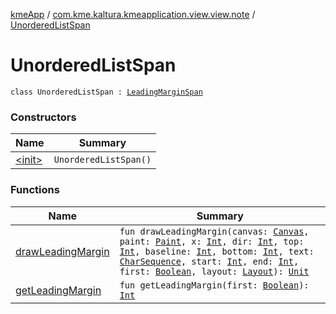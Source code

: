 [kmeApp](../../index.md) / [com.kme.kaltura.kmeapplication.view.view.note](../index.md) / [UnorderedListSpan](./index.md)

# UnorderedListSpan

`class UnorderedListSpan : `[`LeadingMarginSpan`](https://developer.android.com/reference/android/text/style/LeadingMarginSpan.html)

### Constructors

| Name | Summary |
|---|---|
| [&lt;init&gt;](-init-.md) | `UnorderedListSpan()` |

### Functions

| Name | Summary |
|---|---|
| [drawLeadingMargin](draw-leading-margin.md) | `fun drawLeadingMargin(canvas: `[`Canvas`](https://developer.android.com/reference/android/graphics/Canvas.html)`, paint: `[`Paint`](https://developer.android.com/reference/android/graphics/Paint.html)`, x: `[`Int`](https://kotlinlang.org/api/latest/jvm/stdlib/kotlin/-int/index.html)`, dir: `[`Int`](https://kotlinlang.org/api/latest/jvm/stdlib/kotlin/-int/index.html)`, top: `[`Int`](https://kotlinlang.org/api/latest/jvm/stdlib/kotlin/-int/index.html)`, baseline: `[`Int`](https://kotlinlang.org/api/latest/jvm/stdlib/kotlin/-int/index.html)`, bottom: `[`Int`](https://kotlinlang.org/api/latest/jvm/stdlib/kotlin/-int/index.html)`, text: `[`CharSequence`](https://kotlinlang.org/api/latest/jvm/stdlib/kotlin/-char-sequence/index.html)`, start: `[`Int`](https://kotlinlang.org/api/latest/jvm/stdlib/kotlin/-int/index.html)`, end: `[`Int`](https://kotlinlang.org/api/latest/jvm/stdlib/kotlin/-int/index.html)`, first: `[`Boolean`](https://kotlinlang.org/api/latest/jvm/stdlib/kotlin/-boolean/index.html)`, layout: `[`Layout`](https://developer.android.com/reference/android/text/Layout.html)`): `[`Unit`](https://kotlinlang.org/api/latest/jvm/stdlib/kotlin/-unit/index.html) |
| [getLeadingMargin](get-leading-margin.md) | `fun getLeadingMargin(first: `[`Boolean`](https://kotlinlang.org/api/latest/jvm/stdlib/kotlin/-boolean/index.html)`): `[`Int`](https://kotlinlang.org/api/latest/jvm/stdlib/kotlin/-int/index.html) |
